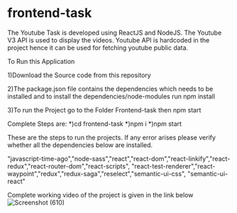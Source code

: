 # frontend-task
The Youtube Task is developed using ReactJS and NodeJS.
The Youtube V3 API  is used to display the videos.
Youtube API is hardcoded in the project hence it can be used for fetching youtube public data.

To Run this Application

1)Download the Source code from this repository

2)The package.json file contains the dependencies which needs to be installed and to install the dependencies/node-modules run   npm install   

3)To run the Project
  go to the Folder Frontend-task then 
  npm start
  
  Complete Steps are:
  *)cd frontend-task
  *)npm i
  *)npm start

These are the steps to run the projects. If any error arises please verify whether all the dependencies below are installed.

"javascript-time-ago","node-sass","react","react-dom","react-linkify","react-redux","react-router-dom","react-scripts",
    "react-test-renderer","react-waypoint","redux","redux-saga","reselect","semantic-ui-css", "semantic-ui-react"
    
    
Complete working video of the project is given in the link below
![Screenshot (610)](https://user-images.githubusercontent.com/55315604/112262828-496f2000-8c94-11eb-89ec-bb18a5989914.png)


